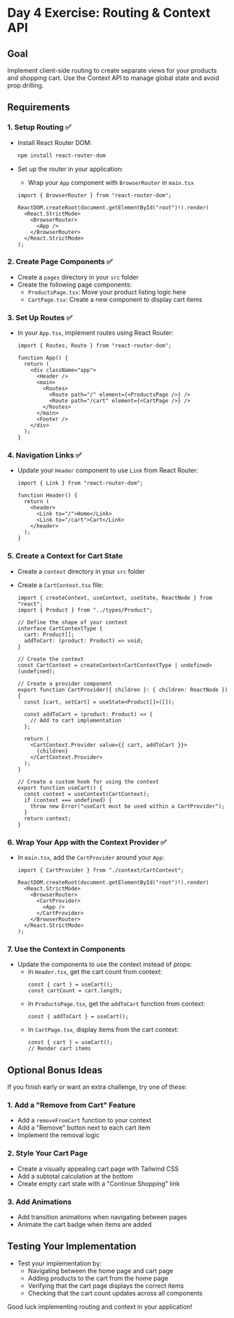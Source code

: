 # Day 4 Exercise: Routing & Context API

## Goal

Implement client-side routing to create separate views for your products and shopping cart. Use the Context API to manage global state and avoid prop drilling.

## Requirements

### 1. Setup Routing ✅

- Install React Router DOM:
  ```bash
  npm install react-router-dom
  ```
- Set up the router in your application:

  - Wrap your `App` component with `BrowserRouter` in `main.tsx`

  ```tsx
  import { BrowserRouter } from "react-router-dom";

  ReactDOM.createRoot(document.getElementById("root")!).render(
    <React.StrictMode>
      <BrowserRouter>
        <App />
      </BrowserRouter>
    </React.StrictMode>
  );
  ```

### 2. Create Page Components ✅

- Create a `pages` directory in your `src` folder
- Create the following page components:
  - `ProductsPage.tsx`: Move your product listing logic here
  - `CartPage.tsx`: Create a new component to display cart items

### 3. Set Up Routes ✅

- In your `App.tsx`, implement routes using React Router:

  ```tsx
  import { Routes, Route } from "react-router-dom";

  function App() {
    return (
      <div className="app">
        <Header />
        <main>
          <Routes>
            <Route path="/" element={<ProductsPage />} />
            <Route path="/cart" element={<CartPage />} />
          </Routes>
        </main>
        <Footer />
      </div>
    );
  }
  ```

### 4. Navigation Links ✅

- Update your `Header` component to use `Link` from React Router:

  ```tsx
  import { Link } from "react-router-dom";

  function Header() {
    return (
      <header>
        <Link to="/">Home</Link>
        <Link to="/cart">Cart</Link>
      </header>
    );
  }
  ```

### 5. Create a Context for Cart State

- Create a `context` directory in your `src` folder
- Create a `CartContext.tsx` file:

  ```tsx
  import { createContext, useContext, useState, ReactNode } from "react";
  import { Product } from "../types/Product";

  // Define the shape of your context
  interface CartContextType {
    cart: Product[];
    addToCart: (product: Product) => void;
  }

  // Create the context
  const CartContext = createContext<CartContextType | undefined>(undefined);

  // Create a provider component
  export function CartProvider({ children }: { children: ReactNode }) {
    const [cart, setCart] = useState<Product[]>([]);

    const addToCart = (product: Product) => {
      // Add to cart implementation
    };

    return (
      <CartContext.Provider value={{ cart, addToCart }}>
        {children}
      </CartContext.Provider>
    );
  }

  // Create a custom hook for using the context
  export function useCart() {
    const context = useContext(CartContext);
    if (context === undefined) {
      throw new Error("useCart must be used within a CartProvider");
    }
    return context;
  }
  ```

### 6. Wrap Your App with the Context Provider ✅

- In `main.tsx`, add the `CartProvider` around your `App`:

  ```tsx
  import { CartProvider } from "./context/CartContext";

  ReactDOM.createRoot(document.getElementById("root")!).render(
    <React.StrictMode>
      <BrowserRouter>
        <CartProvider>
          <App />
        </CartProvider>
      </BrowserRouter>
    </React.StrictMode>
  );
  ```

### 7. Use the Context in Components

- Update the components to use the context instead of props:
  - In `Header.tsx`, get the cart count from context:
    ```tsx
    const { cart } = useCart();
    const cartCount = cart.length;
    ```
  - In `ProductsPage.tsx`, get the `addToCart` function from context:
    ```tsx
    const { addToCart } = useCart();
    ```
  - In `CartPage.tsx`, display items from the cart context:
    ```tsx
    const { cart } = useCart();
    // Render cart items
    ```

## Optional Bonus Ideas

If you finish early or want an extra challenge, try one of these:

### 1. Add a "Remove from Cart" Feature

- Add a `removeFromCart` function to your context
- Add a "Remove" button next to each cart item
- Implement the removal logic

### 2. Style Your Cart Page

- Create a visually appealing cart page with Tailwind CSS
- Add a subtotal calculation at the bottom
- Create empty cart state with a "Continue Shopping" link

### 3. Add Animations

- Add transition animations when navigating between pages
- Animate the cart badge when items are added

## Testing Your Implementation

- Test your implementation by:
  - Navigating between the home page and cart page
  - Adding products to the cart from the home page
  - Verifying that the cart page displays the correct items
  - Checking that the cart count updates across all components

Good luck implementing routing and context in your application!
